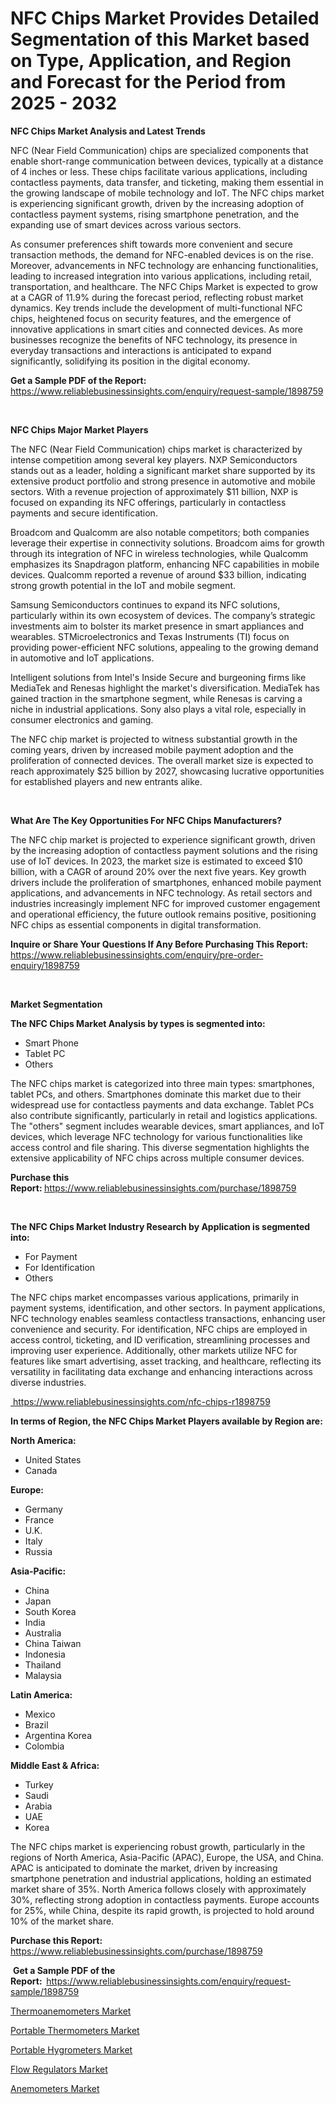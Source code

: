 <p><h1>NFC Chips Market Provides Detailed Segmentation of this Market based on Type, Application, and Region and Forecast for the Period from 2025 - 2032</h1></p><p><strong>NFC Chips Market Analysis and Latest Trends</strong></p>
<p><p>NFC (Near Field Communication) chips are specialized components that enable short-range communication between devices, typically at a distance of 4 inches or less. These chips facilitate various applications, including contactless payments, data transfer, and ticketing, making them essential in the growing landscape of mobile technology and IoT. The NFC chips market is experiencing significant growth, driven by the increasing adoption of contactless payment systems, rising smartphone penetration, and the expanding use of smart devices across various sectors.</p><p>As consumer preferences shift towards more convenient and secure transaction methods, the demand for NFC-enabled devices is on the rise. Moreover, advancements in NFC technology are enhancing functionalities, leading to increased integration into various applications, including retail, transportation, and healthcare. The NFC Chips Market is expected to grow at a CAGR of 11.9% during the forecast period, reflecting robust market dynamics. Key trends include the development of multi-functional NFC chips, heightened focus on security features, and the emergence of innovative applications in smart cities and connected devices. As more businesses recognize the benefits of NFC technology, its presence in everyday transactions and interactions is anticipated to expand significantly, solidifying its position in the digital economy.</p></p>
<p><strong>Get a Sample PDF of the Report:&nbsp;</strong> <a href="https://www.reliablebusinessinsights.com/enquiry/request-sample/1898759?utm_campaign=60&utm_medium=2&utm_source=Github&utm_content=ia&utm_term=08042025&utm_id=nfc-chips">https://www.reliablebusinessinsights.com/enquiry/request-sample/1898759</a></p>
<p>&nbsp;</p>
<p><strong>NFC Chips Major Market Players</strong></p>
<p><p>The NFC (Near Field Communication) chips market is characterized by intense competition among several key players. NXP Semiconductors stands out as a leader, holding a significant market share supported by its extensive product portfolio and strong presence in automotive and mobile sectors. With a revenue projection of approximately $11 billion, NXP is focused on expanding its NFC offerings, particularly in contactless payments and secure identification.</p><p>Broadcom and Qualcomm are also notable competitors; both companies leverage their expertise in connectivity solutions. Broadcom aims for growth through its integration of NFC in wireless technologies, while Qualcomm emphasizes its Snapdragon platform, enhancing NFC capabilities in mobile devices. Qualcomm reported a revenue of around $33 billion, indicating strong growth potential in the IoT and mobile segment.</p><p>Samsung Semiconductors continues to expand its NFC solutions, particularly within its own ecosystem of devices. The company’s strategic investments aim to bolster its market presence in smart appliances and wearables. STMicroelectronics and Texas Instruments (TI) focus on providing power-efficient NFC solutions, appealing to the growing demand in automotive and IoT applications.</p><p>Intelligent solutions from Intel's Inside Secure and burgeoning firms like MediaTek and Renesas highlight the market's diversification. MediaTek has gained traction in the smartphone segment, while Renesas is carving a niche in industrial applications. Sony also plays a vital role, especially in consumer electronics and gaming.</p><p>The NFC chip market is projected to witness substantial growth in the coming years, driven by increased mobile payment adoption and the proliferation of connected devices. The overall market size is expected to reach approximately $25 billion by 2027, showcasing lucrative opportunities for established players and new entrants alike.</p></p>
<p>&nbsp;</p>
<p><strong>What Are The Key Opportunities For NFC Chips Manufacturers?</strong></p>
<p><p>The NFC chip market is projected to experience significant growth, driven by the increasing adoption of contactless payment solutions and the rising use of IoT devices. In 2023, the market size is estimated to exceed $10 billion, with a CAGR of around 20% over the next five years. Key growth drivers include the proliferation of smartphones, enhanced mobile payment applications, and advancements in NFC technology. As retail sectors and industries increasingly implement NFC for improved customer engagement and operational efficiency, the future outlook remains positive, positioning NFC chips as essential components in digital transformation.</p></p>
<p><strong>Inquire or Share Your Questions If Any Before Purchasing This Report:</strong> <a href="https://www.reliablebusinessinsights.com/enquiry/pre-order-enquiry/1898759?utm_campaign=60&utm_medium=2&utm_source=Github&utm_content=ia&utm_term=08042025&utm_id=nfc-chips">https://www.reliablebusinessinsights.com/enquiry/pre-order-enquiry/1898759</a></p>
<p>&nbsp;</p>
<p><strong>Market Segmentation</strong></p>
<p><strong>The NFC Chips Market Analysis by types is segmented into:</strong></p>
<p><ul><li>Smart Phone</li><li>Tablet PC</li><li>Others</li></ul></p>
<p><p>The NFC chips market is categorized into three main types: smartphones, tablet PCs, and others. Smartphones dominate this market due to their widespread use for contactless payments and data exchange. Tablet PCs also contribute significantly, particularly in retail and logistics applications. The "others" segment includes wearable devices, smart appliances, and IoT devices, which leverage NFC technology for various functionalities like access control and file sharing. This diverse segmentation highlights the extensive applicability of NFC chips across multiple consumer devices.</p></p>
<p><strong>Purchase this Report:&nbsp;</strong><a href="https://www.reliablebusinessinsights.com/purchase/1898759?utm_campaign=60&utm_medium=2&utm_source=Github&utm_content=ia&utm_term=08042025&utm_id=nfc-chips">https://www.reliablebusinessinsights.com/purchase/1898759</a></p>
<p>&nbsp;</p>
<p><strong>The NFC Chips Market Industry Research by Application is segmented into:</strong></p>
<p><ul><li>For Payment</li><li>For Identification</li><li>Others</li></ul></p>
<p><p>The NFC chips market encompasses various applications, primarily in payment systems, identification, and other sectors. In payment applications, NFC technology enables seamless contactless transactions, enhancing user convenience and security. For identification, NFC chips are employed in access control, ticketing, and ID verification, streamlining processes and improving user experience. Additionally, other markets utilize NFC for features like smart advertising, asset tracking, and healthcare, reflecting its versatility in facilitating data exchange and enhancing interactions across diverse industries.</p></p>
<p><a href="https://www.reliablebusinessinsights.com/nfc-chips-r1898759?utm_campaign=60&utm_medium=2&utm_source=Github&utm_content=ia&utm_term=08042025&utm_id=nfc-chips">&nbsp;https://www.reliablebusinessinsights.com/nfc-chips-r1898759</a></p>
<p><strong>In terms of Region, the NFC Chips Market Players available by Region are:</strong></p>
<p>
    <p> <strong> North America: </strong>
        <ul>
            <li>United States</li>
            <li>Canada</li>
        </ul>
        </p> 
    <p> <strong> Europe: </strong>
        <ul>
            <li>Germany</li>
            <li>France</li>
            <li>U.K.</li>
            <li>Italy</li>
            <li>Russia</li>
        </ul>
        </p> 
    <p> <strong> Asia-Pacific: </strong>
        <ul>
            <li>China</li>
            <li>Japan</li>
            <li>South Korea</li>
            <li>India</li>
            <li>Australia</li>
            <li>China Taiwan</li>
            <li>Indonesia</li>
            <li>Thailand</li>
            <li>Malaysia</li>
        </ul>
        </p> 
    <p> <strong> Latin America: </strong>
        <ul>
            <li>Mexico</li>
            <li>Brazil</li>
            <li>Argentina Korea</li>
            <li>Colombia</li>
        </ul>
        </p> 
    <p> <strong> Middle East & Africa: </strong>
        <ul>
            <li>Turkey</li>
            <li>Saudi</li>
            <li>Arabia</li>
            <li>UAE</li>
            <li>Korea</li>
        </ul>
    </p>
    </p>
<p><p>The NFC chips market is experiencing robust growth, particularly in the regions of North America, Asia-Pacific (APAC), Europe, the USA, and China. APAC is anticipated to dominate the market, driven by increasing smartphone penetration and industrial applications, holding an estimated market share of 35%. North America follows closely with approximately 30%, reflecting strong adoption in contactless payments. Europe accounts for 25%, while China, despite its rapid growth, is projected to hold around 10% of the market share.</p></p>
<p><strong>Purchase this Report: </strong><a href="https://www.reliablebusinessinsights.com/purchase/1898759?utm_campaign=60&utm_medium=2&utm_source=Github&utm_content=ia&utm_term=08042025&utm_id=nfc-chips">https://www.reliablebusinessinsights.com/purchase/1898759</a></p>
<p>&nbsp;<strong>Get a Sample PDF of the Report:&nbsp;&nbsp;</strong><a href="https://www.reliablebusinessinsights.com/enquiry/request-sample/1898759?utm_campaign=60&utm_medium=2&utm_source=Github&utm_content=ia&utm_term=08042025&utm_id=nfc-chips">https://www.reliablebusinessinsights.com/enquiry/request-sample/1898759</a></p>
<p><strong></strong></p>
<p><p><a href="https://github.com/snakewaduddx/Market-Research-Report-List-1/blob/main/thermoanemometers-market.md?utm_campaign=60&utm_medium=2&utm_source=Github&utm_content=ia&utm_term=08042025&utm_id=nfc-chips">Thermoanemometers Market</a></p><p><a href="https://github.com/sakuniniray98/Market-Research-Report-List-1/blob/main/portable-thermometers-market.md?utm_campaign=60&utm_medium=2&utm_source=Github&utm_content=ia&utm_term=08042025&utm_id=nfc-chips">Portable Thermometers Market</a></p><p><a href="https://github.com/pllahoithana9/Market-Research-Report-List-1/blob/main/portable-hygrometers-market.md?utm_campaign=60&utm_medium=2&utm_source=Github&utm_content=ia&utm_term=08042025&utm_id=nfc-chips">Portable Hygrometers Market</a></p><p><a href="https://github.com/houltngake/Market-Research-Report-List-1/blob/main/flow-regulators-market.md?utm_campaign=60&utm_medium=2&utm_source=Github&utm_content=ia&utm_term=08042025&utm_id=nfc-chips">Flow Regulators Market</a></p><p><a href="https://github.com/zeyddaddo4/Market-Research-Report-List-1/blob/main/anemometers-market.md?utm_campaign=60&utm_medium=2&utm_source=Github&utm_content=ia&utm_term=08042025&utm_id=nfc-chips">Anemometers Market</a></p></p>